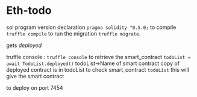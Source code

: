 # Eth-todo
sol program version declaration ```pragma solidity ^0.5.0;```
to compile ```truffle compile```
to run the migration ```truffle migrate```.

gets *deployed*

truffle console : ```truffle console```
to retrieve the smart_contract ```todoList = await TodoList.deployed()``` 
todoList->Name of smart contract
copy of deployed contract is in todoList
to check smart_contract 
```todoList``` 
this will give the smart contract

to deploy on port 7454
